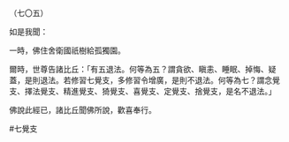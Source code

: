 （七〇五）

如是我聞：

一時，佛住舍衛國祇樹給孤獨園。

爾時，世尊告諸比丘：「有五退法。何等為五？謂貪欲、瞋恚、睡眠、掉悔、疑蓋，是則退法。若修習七覺支，多修習令增廣，是則不退法。何等為七？謂念覺支、擇法覺支、精進覺支、猗覺支、喜覺支、定覺支、捨覺支，是名不退法。」

佛說此經已，諸比丘聞佛所說，歡喜奉行。



#七覺支
